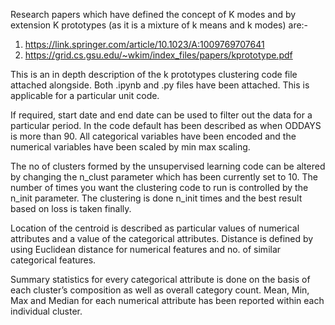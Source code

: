 Research papers which have defined the concept of K modes and by extension K prototypes (as it is a mixture of k means and k modes) are:- 
1.	https://link.springer.com/article/10.1023/A:1009769707641
2.	https://grid.cs.gsu.edu/~wkim/index_files/papers/kprototype.pdf

This is an in depth description of the k prototypes clustering code file attached alongside. Both .ipynb and .py files have been attached. This is applicable for a particular unit code.

If required, start date and end date can be used to filter out the data for a particular period.
In the code default has been described as when ODDAYS is more than 90.
All categorical variables have been encoded and the numerical variables have been scaled by min max scaling.

The no of clusters formed by the unsupervised learning code can be altered by changing the n_clust parameter which has been currently set to 10. The number of times you want the clustering code to run is controlled by the n_init parameter. The clustering is done  n_init times and the best result based on loss is taken finally.

Location of the centroid is described as particular values of numerical attributes and a value of the categorical attributes. Distance is defined by using Euclidean distance for numerical features and no. of similar categorical features.

Summary statistics for every categorical attribute is done on the basis of each cluster’s composition as well as overall category count.
Mean, Min, Max and  Median for each numerical attribute has been reported within each individual cluster.


 

